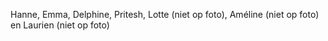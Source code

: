 Hanne, Emma, Delphine, Pritesh, Lotte (niet op foto), Améline (niet op foto) en Laurien (niet op foto)
